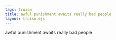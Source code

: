 ```yaml
---
tags: truism
title: awful punishment awaits really bad people
layout: truism.ejs
---
```


awful punishment awaits really bad people